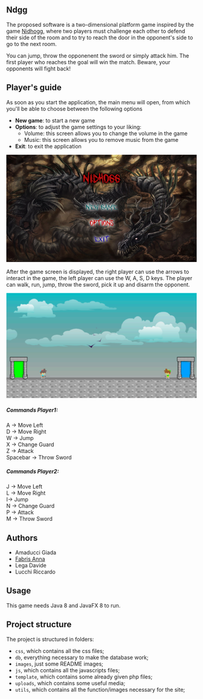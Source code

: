 ## Ndgg

The proposed software is a two-dimensional platform game inspired by the game [Nidhogg](https://store.steampowered.com/app/94400/Nidhogg/), where two players must challenge each other to defend their side of the room and to try to reach the door in the opponent's side to go to the next room. 

You can jump, throw the opponenent the sword or simply attack him. The first player who reaches the goal will win the match. Beware, your opponents will fight back!

## Player's guide
As soon as you start the application, the main menu will open, from which you'll be able to choose between the following options
* **New game**: to start a new game
* **Options**: to adjust the game settings to your liking:
    * Volume: this screen allows you to change the volume in the game
    * Music: this screen allows you to remove music from the game
* **Exit**: to exit the application

![Alt text](\res\images\README\menu.png?raw=true)

After the game screen is displayed, the right player can use the arrows to interact in the game, the left player can use the W, A, S, D keys.
The player can walk, run, jump, throw the sword, pick it up and disarm the opponent.

![Alt text](\res\images\README\game.png?raw=true)

##### Commands Player1:  
A -> Move Left  
D -> Move Right  
W -> Jump  
X -> Change Guard  
Z -> Attack  
Spacebar -> Throw Sword  

##### Commands Player2:
J -> Move Left  
L -> Move Right  
I-> Jump  
N -> Change Guard  
P -> Attack  
M -> Throw Sword  

## Authors
* Amaducci Giada  
* [Fabris Anna](https://github.com/annafabris)
* Lega Davide  
* Lucchi Riccardo  

## Usage
This game needs Java 8 and JavaFX 8 to run.

## Project structure
The project is structured in folders:

- `css`, which contains all the css files;
- `db`, everything necessary to make the database work;
- `images`, just some README images;
- `js`, which contains all the javascripts files;
- `template`, which contains some already given php files;
- `uploads`, which contains some useful media;
- `utils`, which contains all the function/images necessary for the site;
